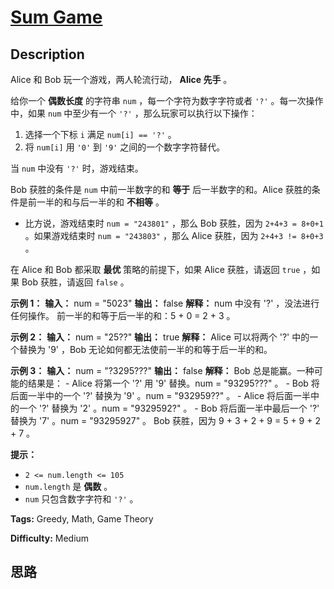 # [Sum Game][title]

## Description

Alice 和 Bob 玩一个游戏，两人轮流行动， **Alice 先手** 。

给你一个 **偶数长度** 的字符串 `num` ，每一个字符为数字字符或者 `'?'` 。每一次操作中，如果 `num` 中至少有一个 `'?'`
，那么玩家可以执行以下操作：

  1. 选择一个下标 `i` 满足 `num[i] == '?'` 。
  2. 将 `num[i]` 用 `'0'` 到 `'9'` 之间的一个数字字符替代。

当 `num` 中没有 `'?'` 时，游戏结束。

Bob 获胜的条件是 `num` 中前一半数字的和 **等于** 后一半数字的和。Alice 获胜的条件是前一半的和与后一半的和 **不相等** 。

  * 比方说，游戏结束时 `num = "243801"` ，那么 Bob 获胜，因为 `2+4+3 = 8+0+1` 。如果游戏结束时 `num = "243803"` ，那么 Alice 获胜，因为 `2+4+3 != 8+0+3` 。

在 Alice 和 Bob 都采取 **最优** 策略的前提下，如果 Alice 获胜，请返回 `true` ，如果 Bob 获胜，请返回 `false`
。

**示例 1：**
            **输入：** num = "5023"    **输出：** false    **解释：** num 中没有 '?' ，没法进行任何操作。    前一半的和等于后一半的和：5 + 0 = 2 + 3 。    

**示例 2：**
            **输入：** num = "25??"    **输出：** true    **解释：** Alice 可以将两个 '?' 中的一个替换为 '9' ，Bob 无论如何都无法使前一半的和等于后一半的和。    

**示例 3：**
            **输入：** num = "?3295???"    **输出：** false    **解释：** Bob 总是能赢。一种可能的结果是：    - Alice 将第一个 '?' 用 '9' 替换。num = "93295???" 。    - Bob 将后面一半中的一个 '?' 替换为 '9' 。num = "932959??" 。    - Alice 将后面一半中的一个 '?' 替换为 '2' 。num = "9329592?" 。    - Bob 将后面一半中最后一个 '?' 替换为 '7' 。num = "93295927" 。    Bob 获胜，因为 9 + 3 + 2 + 9 = 5 + 9 + 2 + 7 。    

**提示：**

  * `2 <= num.length <= 105`
  * `num.length` 是 **偶数** 。
  * `num` 只包含数字字符和 `'?'` 。


**Tags:** Greedy, Math, Game Theory

**Difficulty:** Medium

## 思路

[title]: https://leetcode-cn.com/problems/sum-game
